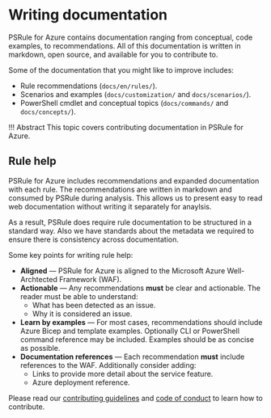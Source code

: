 # Writing documentation

PSRule for Azure contains documentation ranging from conceptual, code examples, to recommendations.
All of this documentation is written in markdown, open source, and available for you to contribute to.

Some of the documentation that you might like to improve includes:

- Rule recommendations (`docs/en/rules/`).
- Scenarios and examples (`docs/customization/` and `docs/scenarios/`).
- PowerShell cmdlet and conceptual topics (`docs/commands/` and `docs/concepts/`).

!!! Abstract
    This topic covers contributing documentation in PSRule for Azure.

## Rule help

PSRule for Azure includes recommendations and expanded documentation with each rule.
The recommendations are written in markdown and consumed by PSRule during analysis.
This allows us to present easy to read web documentation without writing it separately for anaylsis.

As a result, PSRule does require rule documentation to be structured in a standard way.
Also we have standards about the metadata we required to ensure there is consistency across documentation.

Some key points for writing rule help:

- **Aligned** &mdash; PSRule for Azure is aligned to the Microsoft Azure Well-Archtected Framework (WAF).
- **Actionable** &mdash; Any recommendations **must** be clear and actionable.
  The reader must be able to understand:
  - What has been detected as an issue.
  - Why it is considered an issue.
- **Learn by examples** &mdash; For most cases, recommendations should include Azure Bicep and template examples.
  Optionally CLI or PowerShell command reference may be included.
  Examples should be as concise as possible.
- **Documentation references** &mdash; Each recommendation **must** include references to the WAF.
  Additionally consider adding:
  - Links to provide more detail about the service feature.
  - Azure deployment reference.

Please read our [contributing guidelines][2] and [code of conduct][3] to learn how to contribute.

  [2]: https://github.com/Azure/PSRule.Rules.Azure/blob/main/CONTRIBUTING.md
  [3]: https://github.com/Azure/PSRule.Rules.Azure/blob/main/CODE_OF_CONDUCT.md
